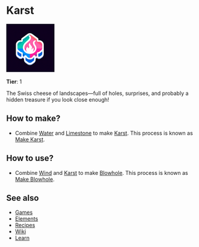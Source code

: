 # Karst

![](../images/item.karst.png)

**Tier**: 1

The Swiss cheese of landscapes—full of holes, surprises, and probably a hidden treasure if you look close enough!

## How to make?

* Combine [Water](/wiki/elements/water) and [Limestone](/wiki/elements/limestone) to make [Karst](/wiki/elements/karst). This process is known as [Make Karst](/wiki/recipes/make-karst).

## How to use?

* Combine [Wind](/wiki/elements/wind) and [Karst](/wiki/elements/karst) to make [Blowhole](/wiki/elements/blowhole). This process is known as [Make Blowhole](/wiki/recipes/make-blowhole).

## See also

* [Games](/wiki/games)
* [Elements](/wiki/elements)
* [Recipes](/wiki/recipes)
* [Wiki](/wiki/index)
* [Learn](/learn/index)